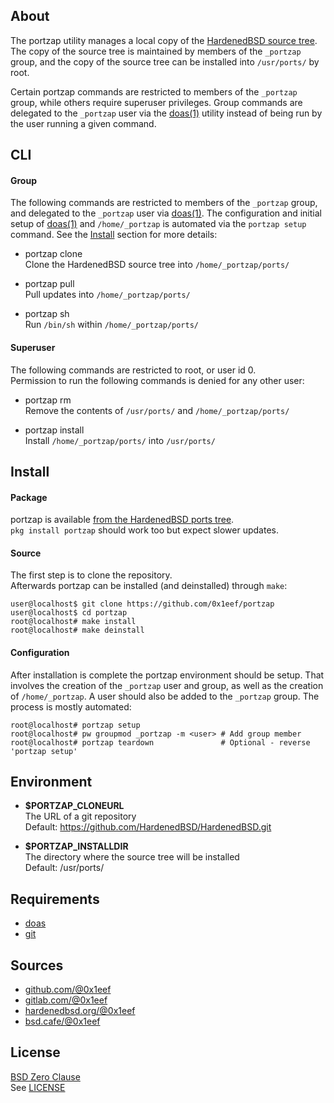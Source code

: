 ## About

The portzap utility manages a local copy of the
[HardenedBSD source tree](https://git.HardenedBSD.org/HardenedBSD/HardenedBSD).
The copy of the source tree is maintained by members of
the `_portzap` group, and the copy of the source tree
can be installed into `/usr/ports/` by root.

Certain portzap commands are restricted to members of the
`_portzap` group, while others require superuser privileges.
Group commands are delegated to the `_portzap` user via the
[doas(1)](https://man.openbsd.org/doas) utility instead of
being run by the user running a given command.

## CLI

#### Group

The following commands are restricted to members
of the `_portzap` group, and delegated to the
`_portzap` user via [doas(1)](https://man.openbsd.org/doas).
The configuration and initial setup of [doas(1)](https://man.openbsd.org/doas)
and `/home/_portzap` is automated via the `portzap setup`
command. See the [Install](#install) section for more details:

* portzap clone <br>
Clone the HardenedBSD source tree into `/home/_portzap/ports/` <br>

* portzap pull <br>
Pull updates into `/home/_portzap/ports/` <br>

* portzap sh <br>
Run `/bin/sh` within `/home/_portzap/ports/` <br>

#### Superuser

The following commands are restricted to root, or user id 0. <br>
Permission to run the following commands is denied for any other user:

* portzap rm <br>
Remove the contents of `/usr/ports/` and `/home/_portzap/ports/` <br>

* portzap install <br>
Install `/home/_portzap/ports/` into `/usr/ports/` <br>

## Install

#### Package

portzap is available
[from the HardenedBSD ports tree](https://git.HardenedBSD.org/HardenedBSD/ports/-/tree/HardenedBSD/main/hardenedbsd/portzap).
<br>
`pkg install portzap` should work too but expect slower updates.

#### Source

The first step is to clone the repository. <br>
Afterwards portzap can be installed (and deinstalled) through `make`:

    user@localhost$ git clone https://github.com/0x1eef/portzap
    user@localhost$ cd portzap
    root@localhost# make install
    root@localhost# make deinstall

#### Configuration

After installation is complete the portzap environment should be setup.
That involves the creation of the `_portzap` user and group, as well as
the creation of `/home/_portzap`. A user should also be added to the
`_portzap` group. The process is mostly automated:

    root@localhost# portzap setup
    root@localhost# pw groupmod _portzap -m <user> # Add group member
    root@localhost# portzap teardown               # Optional - reverse 'portzap setup'

## Environment

* __$PORTZAP\_CLONEURL__ <br>
  The URL of a git repository  <br>
  Default: https://github.com/HardenedBSD/HardenedBSD.git

* __$PORTZAP\_INSTALLDIR__ <br>
  The directory where the source tree will be installed <br>
  Default: /usr/ports/

## Requirements

* [doas](https://man.openbsd.org/doas)
* [git](https://www.man7.org/linux/man-pages/man1/git.1.html)

## Sources

* [github.com/@0x1eef](https://github.com/0x1eef/portzap)
* [gitlab.com/@0x1eef](https://gitlab.com/0x1eef/portzap)
* [hardenedbsd.org/@0x1eef](https://git.HardenedBSD.org/0x1eef/portzap)
* [bsd.cafe/@0x1eef](https://brew.bsd.cafe/0x1eef/portzap)

## License

[BSD Zero Clause](https://choosealicense.com/licenses/0bsd/) <br>
See [LICENSE](./LICENSE)
